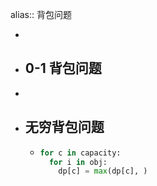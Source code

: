 alias:: 背包问题

-
- ## 0-1 背包问题
-
- ## 无穷背包问题
	- ```python
	  for c in capacity:
	    for i in obj:
	      dp[c] = max(dp[c], )
	  ```